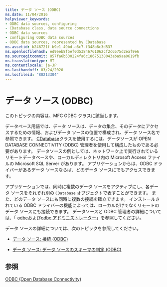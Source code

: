 ```yaml
---
title: データ ソース (ODBC)
ms.date: 11/04/2016
helpviewer_keywords:
- ODBC data sources, configuring
- CDatabase class, data source connections
- ODBC data sources
- configuring ODBC data sources
- ODBC data sources, represented by CDatabase
ms.assetid: b246721f-b9e1-49bd-a6c7-f348b8c3d537
ms.openlocfilehash: ed9eeb8f5ef0d53846761062cf2c6575d2eaf9e6
ms.sourcegitcommit: 857fa6b530224fa6c18675138043aba9aa0619fb
ms.translationtype: MT
ms.contentlocale: ja-JP
ms.lasthandoff: 03/24/2020
ms.locfileid: "80213304"
---
```

# <a name="data-source-odbc"></a>データ ソース (ODBC)

このトピックの内容は、MFC ODBC クラスに該当します。

データベース用語では、データ ソースは、データの集合、そのデータにアクセスするための情報、およびデータ ソースの位置で構成され、データ ソース名で参照できます。 [CDatabase](../../mfc/reference/cdatabase-class.md)クラスを使用するには、データソースが OPEN DATABASE CONNECTIVITY (ODBC) 管理者を使用して構成したものである必要があります。 データソースの例としては、ネットワーク上で実行されているリモートデータベースや、ローカルディレクトリ内の Microsoft Access ファイルの Microsoft SQL Server があります。 アプリケーションからは、ODBC ドライバーがあるデータ ソースならば、どのデータ ソースにでもアクセスできます。

アプリケーションでは、同時に複数のデータ ソースをアクティブにし、各データ ソースをそれぞれ別の `CDatabase` オブジェクトで表すことができます。 また、どのデータ ソースにも同時に複数の接続を確立できます。 インストールされている ODBC ドライバーの機能によっては、ローカルだけでなくリモートのデータ ソースにも接続できます。 データソースと ODBC 管理者の詳細については、「 [odbc](../../data/odbc/odbc-basics.md)および[odbc アドミニストレーター](../../data/odbc/odbc-administrator.md)」を参照してください。

データ ソースの詳細については、次のトピックを参照してください。

- [データ ソース: 接続 (ODBC)](../../data/odbc/data-source-managing-connections-odbc.md)

- [データ ソース: データ ソースのスキーマの判定 (ODBC)](../../data/odbc/data-source-determining-the-schema-of-the-data-source-odbc.md)

## <a name="see-also"></a>参照

[ODBC (Open Database Connectivity)](../../data/odbc/open-database-connectivity-odbc.md)
